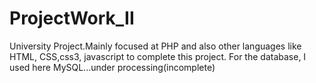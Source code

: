 # ProjectWork_II
 University  Project.Mainly focused at PHP and also other languages like HTML, CSS,css3, javascript to complete this project. For the database, I used here MySQL...under processing(incomplete)
